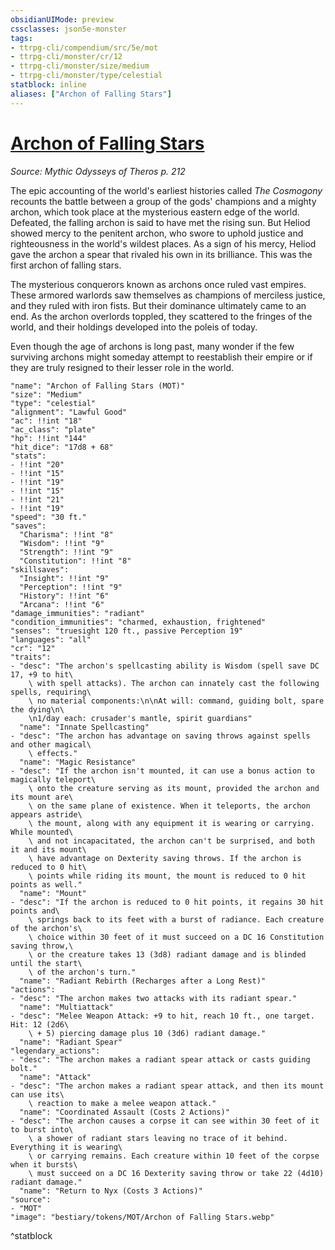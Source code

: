 ```yaml
---
obsidianUIMode: preview
cssclasses: json5e-monster
tags:
- ttrpg-cli/compendium/src/5e/mot
- ttrpg-cli/monster/cr/12
- ttrpg-cli/monster/size/medium
- ttrpg-cli/monster/type/celestial
statblock: inline
aliases: ["Archon of Falling Stars"]
---
```

# [Archon of Falling Stars](3-Compendium\CLI\bestiary\celestial/archon-of-falling-stars-mot.md)
*Source: Mythic Odysseys of Theros p. 212*  

The epic accounting of the world's earliest histories called *The Cosmogony* recounts the battle between a group of the gods' champions and a mighty archon, which took place at the mysterious eastern edge of the world. Defeated, the falling archon is said to have met the rising sun. But Heliod showed mercy to the penitent archon, who swore to uphold justice and righteousness in the world's wildest places. As a sign of his mercy, Heliod gave the archon a spear that rivaled his own in its brilliance. This was the first archon of falling stars.

The mysterious conquerors known as archons once ruled vast empires. These armored warlords saw themselves as champions of merciless justice, and they ruled with iron fists. But their dominance ultimately came to an end. As the archon overlords toppled, they scattered to the fringes of the world, and their holdings developed into the poleis of today.

Even though the age of archons is long past, many wonder if the few surviving archons might someday attempt to reestablish their empire or if they are truly resigned to their lesser role in the world.

```statblock
"name": "Archon of Falling Stars (MOT)"
"size": "Medium"
"type": "celestial"
"alignment": "Lawful Good"
"ac": !!int "18"
"ac_class": "plate"
"hp": !!int "144"
"hit_dice": "17d8 + 68"
"stats":
- !!int "20"
- !!int "15"
- !!int "19"
- !!int "15"
- !!int "21"
- !!int "19"
"speed": "30 ft."
"saves":
  "Charisma": !!int "8"
  "Wisdom": !!int "9"
  "Strength": !!int "9"
  "Constitution": !!int "8"
"skillsaves":
  "Insight": !!int "9"
  "Perception": !!int "9"
  "History": !!int "6"
  "Arcana": !!int "6"
"damage_immunities": "radiant"
"condition_immunities": "charmed, exhaustion, frightened"
"senses": "truesight 120 ft., passive Perception 19"
"languages": "all"
"cr": "12"
"traits":
- "desc": "The archon's spellcasting ability is Wisdom (spell save DC 17, +9 to hit\
    \ with spell attacks). The archon can innately cast the following spells, requiring\
    \ no material components:\n\nAt will: command, guiding bolt, spare the dying\n\
    \n1/day each: crusader's mantle, spirit guardians"
  "name": "Innate Spellcasting"
- "desc": "The archon has advantage on saving throws against spells and other magical\
    \ effects."
  "name": "Magic Resistance"
- "desc": "If the archon isn't mounted, it can use a bonus action to magically teleport\
    \ onto the creature serving as its mount, provided the archon and its mount are\
    \ on the same plane of existence. When it teleports, the archon appears astride\
    \ the mount, along with any equipment it is wearing or carrying. While mounted\
    \ and not incapacitated, the archon can't be surprised, and both it and its mount\
    \ have advantage on Dexterity saving throws. If the archon is reduced to 0 hit\
    \ points while riding its mount, the mount is reduced to 0 hit points as well."
  "name": "Mount"
- "desc": "If the archon is reduced to 0 hit points, it regains 30 hit points and\
    \ springs back to its feet with a burst of radiance. Each creature of the archon's\
    \ choice within 30 feet of it must succeed on a DC 16 Constitution saving throw,\
    \ or the creature takes 13 (3d8) radiant damage and is blinded until the start\
    \ of the archon's turn."
  "name": "Radiant Rebirth (Recharges after a Long Rest)"
"actions":
- "desc": "The archon makes two attacks with its radiant spear."
  "name": "Multiattack"
- "desc": "Melee Weapon Attack: +9 to hit, reach 10 ft., one target. Hit: 12 (2d6\
    \ + 5) piercing damage plus 10 (3d6) radiant damage."
  "name": "Radiant Spear"
"legendary_actions":
- "desc": "The archon makes a radiant spear attack or casts guiding bolt."
  "name": "Attack"
- "desc": "The archon makes a radiant spear attack, and then its mount can use its\
    \ reaction to make a melee weapon attack."
  "name": "Coordinated Assault (Costs 2 Actions)"
- "desc": "The archon causes a corpse it can see within 30 feet of it to burst into\
    \ a shower of radiant stars leaving no trace of it behind. Everything it is wearing\
    \ or carrying remains. Each creature within 10 feet of the corpse when it bursts\
    \ must succeed on a DC 16 Dexterity saving throw or take 22 (4d10) radiant damage."
  "name": "Return to Nyx (Costs 3 Actions)"
"source":
- "MOT"
"image": "bestiary/tokens/MOT/Archon of Falling Stars.webp"
```
^statblock